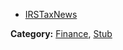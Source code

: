 <div id="wikitext">

<div class="vspace">

</div>

-   <span
    class="wikiword">[IRSTaxNews](http://wiki.tamouse.org?n=Main.IRSTaxNews?action=print)</span>

<span class="lftame"> **Category:**
[Finance](http://wiki.tamouse.org?n=Category.Finance),
[Stub](http://wiki.tamouse.org?n=Category.Stub)</span>

</div>
